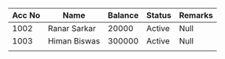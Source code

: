 
| Acc No | Name  | Balance | Status | Remarks |
|--------|-------|---------|--------|---------|
| 1002       |  Ranar Sarkar     |  20000       | Active       |  Null       |
|  1003      |   Himan Biswas    |  300000       |  Active      |  Null       |
|        |       |         |        |         |

